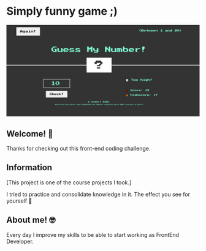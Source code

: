 # Simply funny game ;)

![Design preview ](/img/readmeScreen.png)

## Welcome! 👋

Thanks for checking out this front-end coding challenge.

## Information

[This project is one of the course projects I took.]

I tried to practice and consolidate knowledge in it.
The effect you see for yourself 💪

## About me! 🤓

Every day I improve my skills to be able to start working as FrontEnd Developer.
